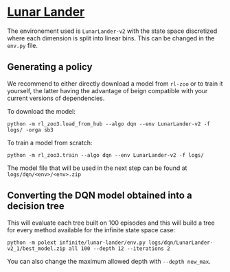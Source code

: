 # [Lunar Lander](https://www.gymlibrary.dev/environments/box2d/lunar_lander/)

The environement used is `LunarLander-v2` with the state space discretized where each dimension is split into linear bins.
This can be changed in the ``env.py`` file.

## Generating a policy

We recommend to either directly download a model from ``rl-zoo`` or to train it yourself, the latter having the advantage of beign compatible with your current versions of dependencies.

To download the model:
```
python -m rl_zoo3.load_from_hub --algo dqn --env LunarLander-v2 -f logs/ -orga sb3
```

To train a model from scratch:

```
python -m rl_zoo3.train --algo dqn --env LunarLander-v2 -f logs/
```

The model file that will be used in the next step can be found at ``logs/dqn/<env>/<env>.zip``

## Converting the DQN model obtained into a decision tree

This will evaluate each tree built on 100 episodes and this will build a tree for every method available for the infinite state space case:

```
python -m polext infinite/lunar-lander/env.py logs/dqn/LunarLander-v2_1/best_model.zip all 100 --depth 12 --iterations 2
```

You can also change the maximum allowed depth with ``--depth new_max``.
